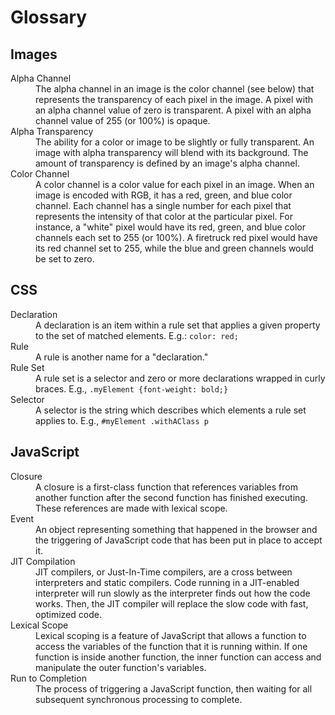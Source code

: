 # Glossary


## Images

<dl>
    <dt>Alpha Channel</dt>
    <dd>The alpha channel in an image is the color channel (see below) that represents the transparency of each pixel in the image. A pixel with an alpha channel value of zero is transparent. A pixel with an alpha channel value of 255 (or 100%) is opaque.</dd>
    <dt>Alpha Transparency</dt>
    <dd>The ability for a color or image to be slightly or fully transparent. An image with alpha transparency will blend with its background. The amount of transparency is defined by an image's alpha channel.</dd>
    <dt>Color Channel</dt>
    <dd>A color channel is a color value for each pixel in an image. When an image is encoded with RGB, it has a red, green, and blue color channel. Each channel has a single number for each pixel that represents the intensity of that color at the particular pixel. For instance, a "white" pixel would have its red, green, and blue color channels each set to 255 (or 100%). A firetruck red pixel would have its red channel set to 255, while the blue and green channels would be set to zero.</dd>
</dl>


## CSS

<dl>
    <dt>Declaration</dt>
    <dd>A declaration is an item within a rule set that applies a given property to the set of matched elements. E.g.: <code>color: red;</code></dd>
    <dt>Rule</dt>
    <dd>A rule is another name for a "declaration."</dd>
    <dt>Rule Set</dt>
    <dd>A rule set is a selector and zero or more declarations wrapped in curly braces. E.g., <code>.myElement {font-weight: bold;}</code></dd>
    <dt>Selector</dt>
    <dd>A selector is the string which describes which elements a rule set applies to. E.g., <code>#myElement .withAClass p</code></dd>
</dl>


## JavaScript

<dl>
    <dt>Closure</dt>
    <dd>A closure is a first-class function that references variables from another function after the second function has finished executing. These references are made with lexical scope.</dd>
    <dt>Event</dt>
    <dd>An object representing something that happened in the browser and the triggering of JavaScript code that has been put in place to accept it.</dd>
    <dt>JIT Compilation</dt>
    <dd>JIT compilers, or Just-In-Time compilers, are a cross between interpreters and static compilers. Code running in a JIT-enabled interpreter will run slowly as the interpreter finds out how the code works. Then, the JIT compiler will replace the slow code with fast, optimized code.</dd>
    <dt>Lexical Scope</dt>
    <dd>Lexical scoping is a feature of JavaScript that allows a function to access the variables of the function that it is running within. If one function is inside another function, the inner function can access and manipulate the outer function's variables.</dd>
    <dt>Run to Completion</dt>
    <dd>The process of triggering a JavaScript function, then waiting for all subsequent synchronous processing to complete.</dd>
</dl>